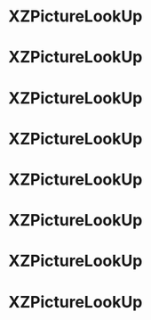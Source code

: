 # XZPictureLookUp
# XZPictureLookUp
# XZPictureLookUp
# XZPictureLookUp
# XZPictureLookUp
# XZPictureLookUp
# XZPictureLookUp
# XZPictureLookUp
